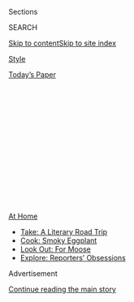 <div id="app">

<div>

<div>

<div>

<div class="NYTAppHideMasthead css-1q2w90k e1suatyy0">

<div class="section css-ui9rw0 e1suatyy2">

<div class="css-eph4ug er09x8g0">

<div class="css-6n7j50">

</div>

<span class="css-1dv1kvn">Sections</span>

<div class="css-10488qs">

<span class="css-1dv1kvn">SEARCH</span>

</div>

[Skip to content](#site-content)[Skip to site
index](#site-index)

</div>

<div id="masthead-section-label" class="css-1wr3we4 eaxe0e00">

[Style](https://www.nytimes3xbfgragh.onion/section/style)

</div>

<div class="css-10698na e1huz5gh0">

</div>

</div>

<div id="masthead-bar-one" class="section hasLinks css-15hmgas e1csuq9d3">

<div class="css-uqyvli e1csuq9d0">

</div>

<div class="css-1uqjmks e1csuq9d1">

</div>

<div class="css-9e9ivx">

[](https://myaccount.nytimes3xbfgragh.onion/auth/login?response_type=cookie&client_id=vi)

</div>

<div class="css-1bvtpon e1csuq9d2">

[Today’s
Paper](https://www.nytimes3xbfgragh.onion/section/todayspaper)

</div>

</div>

</div>

</div>

<div data-aria-hidden="false">

<div id="site-content" data-role="main">

<div>

<div class="css-1aor85t" style="opacity:0.000000001;z-index:-1;visibility:hidden">

<div class="css-1hqnpie">

<div class="css-epjblv">

<span class="css-17xtcya">[Style](/section/style)</span><span class="css-x15j1o">|</span><span class="css-fwqvlz">How
Can I (Kindly) Tell People to Wear Masks in
Public?</span>

</div>

<div class="css-k008qs">

<div class="css-1iwv8en">

<span class="css-18z7m18"></span>

<div>

</div>

</div>

<span class="css-1n6z4y">https://nyti.ms/3ghyTfY</span>

<div class="css-1705lsu">

<div class="css-4xjgmj">

<div class="css-4skfbu" data-role="toolbar" data-aria-label="Social Media Share buttons, Save button, and Comments Panel with current comment count" data-testid="share-tools">

  - 
  - 
  - 
  - 
    
    <div class="css-6n7j50">
    
    </div>

  - 
  - 

</div>

</div>

</div>

</div>

</div>

</div>

<div id="NYT_TOP_BANNER_REGION" class="css-13pd83m">

<div>

<div id="maps-athome-menu" class="section interactive-content interactive-size-medium css-1edisqu">

<div class="css-17ih8de interactive-body">

<div class="at-home-nav__innerContainer">

<div class="at-home-nav__title">

[At
Home](https://www.nytimes3xbfgragh.onion/spotlight/at-home?action=click&pgtype=Article&state=default&region=TOP_BANNER&context=at_home_menu)

</div>

  - [Take: A Literary Road
    Trip](https://www.nytimes3xbfgragh.onion/2020/07/28/books/time-for-a-literary-road-trip.html?action=click&pgtype=Article&state=default&region=TOP_BANNER&context=at_home_menu)
  - [Cook: Smoky
    Eggplant](https://www.nytimes3xbfgragh.onion/2020/07/29/magazine/bored-with-your-home-cooking-some-smoky-eggplant-will-fix-that.html?action=click&pgtype=Article&state=default&region=TOP_BANNER&context=at_home_menu)
  - [Look Out: For
    Moose](https://www.nytimes3xbfgragh.onion/2020/07/27/travel/moose-michigan-isle-royale.html?action=click&pgtype=Article&state=default&region=TOP_BANNER&context=at_home_menu)
  - [Explore: Reporters’
    Obsessions](https://www.nytimes3xbfgragh.onion/interactive/2020/at-home/even-more-reporters-editors-diaries-lists-recommendations.html?action=click&pgtype=Article&state=default&region=TOP_BANNER&context=at_home_menu)

</div>

</div>

</div>

</div>

</div>

<div id="top-wrapper" class="css-1sy8kpn">

<div id="top-slug" class="css-l9onyx">

Advertisement

</div>

[Continue reading the main
story](#after-top)

<div class="ad top-wrapper" style="text-align:center;height:100%;display:block;min-height:250px">

<div id="top" class="place-ad" data-position="top" data-size-key="top">

</div>

</div>

<div id="after-top">

</div>

</div>

<div>

<div id="sponsor-wrapper" class="css-1hyfx7x">

<div id="sponsor-slug" class="css-19vbshk">

Supported by

</div>

[Continue reading the main
story](#after-sponsor)

<div id="sponsor" class="ad sponsor-wrapper" style="text-align:center;height:100%;display:block">

</div>

<div id="after-sponsor">

</div>

</div>

<div class="css-186x18t">

Social Q’s

</div>

<div class="css-1vkm6nb ehdk2mb0">

# How Can I (Kindly) Tell People to Wear Masks in Public?

</div>

Our advice columnist tested a few possible lines. Here’s how that went.

<div class="css-18e8msd">

<div class="css-vp77d3 epjyd6m0">

<div class="css-1baulvz">

By [<span class="css-1baulvz last-byline" itemprop="name">Philip
Galanes</span>](https://www.nytimes3xbfgragh.onion/by/philip-galanes)

</div>

</div>

  - July 30,
    2020

  - 
    
    <div class="css-4xjgmj">
    
    <div class="css-d8bdto" data-role="toolbar" data-aria-label="Social Media Share buttons, Save button, and Comments Panel with current comment count" data-testid="share-tools">
    
      - 
      - 
      - 
      - 
        
        <div class="css-6n7j50">
        
        </div>
    
      - 
      - 
    
    </div>
    
    </div>

</div>

</div>

<div class="section meteredContent css-1r7ky0e" name="articleBody" itemprop="articleBody">

<div class="css-1fanzo5 StoryBodyCompanionColumn">

<div class="css-53u6y8">

*I live in a small city that’s in the process of reopening as new
Covid-19 cases remain relatively low. This is wonderful\! Still, it
frightens me to see people in stores and on buses, for instance, who are
not wearing face masks as required by my state. I would never subject
another person to the virus, even accidentally, if I didn’t know I was
infected or have any symptoms\! Do you have a script for asking
strangers to put on their masks?*

M.M.

I wanted to road-test a script before suggesting one, so I tried my luck
with three strangers who were violating New York’s mandate to wear masks
indoors and when social distancing is difficult outdoors. I struck out
every time\! This surprised me. It also made me feel angry and helpless,
even though most people I saw were wearing masks.

The first person I asked was a fellow shopper at the market. “Can you
put on a mask, please?” I said, extra friendly. He ignored me, so I
asked again. “I’m good,” he said. This annoyed me. “You’re good because
I’m wearing a mask,” I told him. “Why not return the favor?” He glared,
and I moved on. There is no upside in a [screaming match with a person
without a
mask](https://www.nytimes3xbfgragh.onion/2020/06/30/style/mask-america-freedom-coronavirus.html).
Hello, viral droplets\!

The next day, I was in the dog park, where playful dogs can often bring
owners within six feet of each other. I pulled down my mask briefly, to
smile and ask a woman nearby to put on a mask. “We’re outdoors,” she
said. “But our dogs bring us close,” I replied. I even offered her a
mask. She suggested I leave if I didn’t feel safe.

</div>

</div>

<div class="css-1fanzo5 StoryBodyCompanionColumn">

<div class="css-53u6y8">

My final attempt was at the post office, where I tried a firmer tone
with a man who pointed to a mask dangling beneath his chin, as if that
should appease me. “Please pull it up,” I said. “It’s the law.” But he
refused. “I won’t be long,” he said.

Now, you may have better luck than I did. But I’m not optimistic. No one
screamed at me, like in the nasty videos I see online, but no one
cooperated either. So, ask away.

But it may be more productive to report mask-less patrons to store
managers or bus drivers when possible. (They have more authority to
enforce the rules.) Or save your energy for trying to keep your distance
from selfish people without
masks.

<div class="css-79elbk" data-testid="photoviewer-wrapper">

<div class="css-z3e15g" data-testid="photoviewer-wrapper-hidden">

</div>

<div class="css-1a48zt4 ehw59r15" data-testid="photoviewer-children">

<div class="css-zgakxe erfvjey0">

<span class="css-1ly73wi e1tej78p0">Image</span>

<div class="css-zjzyr8">

<div data-testid="lazyimage-container" style="height:386.02222222222224px">

</div>

</div>

</div>

<span class="css-cnj6d5 e1z0qqy90" itemprop="copyrightHolder"><span class="css-1ly73wi e1tej78p0">Credit...</span><span>Christoph
Niemann</span></span>

</div>

</div>

## That Was an Heirloom\!

*My grandson dated a woman for five years. After three years, I asked
him if it was serious. He said it was. For Christmas that year, I gave
her an aquamarine necklace that belonged to my mother. I continued
giving her heirloom pieces for the next two holidays. Then they broke
up, to my surprise. I asked my grandson to retrieve our family
heirlooms, but his ex-girlfriend refused to return them. What can I do?*

</div>

</div>

<div class="css-1fanzo5 StoryBodyCompanionColumn">

<div class="css-53u6y8">

NORA

I’m sorry you mistook a “serious” relationship for one that was
permanent (or might yield great-granddaughters). That doesn’t always
happen, as you now know. The ex is under no obligation, other than a
sympathetic one, to return gifts that were freely given to her. Givers
retain no ownership in gifts.

But perhaps a call from you to the ex about the sentimental value of the
jewelry may help? When something similar happened in my family, my
mother agreed to buy back the heirlooms. (She was furious about it, but
she did it.) Is that possible? And next time, think twice before handing
over a tiara you intend to take back if circumstances change.

## No Longer Estranged, but Still Distant

*My brother and I were estranged for 15 years. The pandemic helped us
break through our silence. Now, he has invited me to his 60th birthday
party in September, which would require a six-hour flight. Obviously,
I’m not getting on a plane now. How can I preserve our relationship?
(He’s sensitive.)*

SISTER

I’m sorry the pandemic threw a wrench into your reconciliation with your
brother. Call him and say: “I’m so happy we’re talking again\! I missed
you. If there was anyone I would get on a six-hour flight for, it’s you.
But I can’t do that safely now. I hope you’ll understand.” Then send him
a thoughtful gift, cross your fingers and keep talking. It’s not as if
you have a sensible alternative, right?

## Sign Our Petition?

*For the last four years, since I was 9, I went to summer camp with my
older brother in August. We love it. This year, after making many rules
about masks and social distancing, our camp announced it would reopen.
But my parents aren’t letting us go. They don’t think it’s safe. Can we
add your name to the list of people protesting our parents’ decision?*

AUSTIN

Permission denied, camper\! I’m sorry you’re disappointed. But I suspect
the low adult-to-kid ratio at camp would put too much pressure on you to
behave responsibly all the time. (And if my math is correct, you’re only
13 or 14.) Instead, use the leverage of your parents’ guilt to persuade
them to buy you some nice swag or adopt a dog.

-----

For help with your awkward situation, send a question to
SocialQ@NYTimes.com, to Philip Galanes on Facebook or
[@SocialQPhilip](https://twitter.com/SocialQPhilip) on Twitter.

</div>

</div>

</div>

<div>

</div>

<div>

</div>

<div>

</div>

<div>

<div id="bottom-wrapper" class="css-1ede5it">

<div id="bottom-slug" class="css-l9onyx">

Advertisement

</div>

[Continue reading the main
story](#after-bottom)

<div id="bottom" class="ad bottom-wrapper" style="text-align:center;height:100%;display:block;min-height:90px">

</div>

<div id="after-bottom">

</div>

</div>

</div>

</div>

</div>

## Site Index

<div>

</div>

## Site Information Navigation

  - [© <span>2020</span> <span>The New York Times
    Company</span>](https://help.nytimes3xbfgragh.onion/hc/en-us/articles/115014792127-Copyright-notice)

<!-- end list -->

  - [NYTCo](https://www.nytco.com/)
  - [Contact
    Us](https://help.nytimes3xbfgragh.onion/hc/en-us/articles/115015385887-Contact-Us)
  - [Work with us](https://www.nytco.com/careers/)
  - [Advertise](https://nytmediakit.com/)
  - [T Brand Studio](http://www.tbrandstudio.com/)
  - [Your Ad
    Choices](https://www.nytimes3xbfgragh.onion/privacy/cookie-policy#how-do-i-manage-trackers)
  - [Privacy](https://www.nytimes3xbfgragh.onion/privacy)
  - [Terms of
    Service](https://help.nytimes3xbfgragh.onion/hc/en-us/articles/115014893428-Terms-of-service)
  - [Terms of
    Sale](https://help.nytimes3xbfgragh.onion/hc/en-us/articles/115014893968-Terms-of-sale)
  - [Site
    Map](https://spiderbites.nytimes3xbfgragh.onion)
  - [Help](https://help.nytimes3xbfgragh.onion/hc/en-us)
  - [Subscriptions](https://www.nytimes3xbfgragh.onion/subscription?campaignId=37WXW)

</div>

</div>

</div>

</div>
